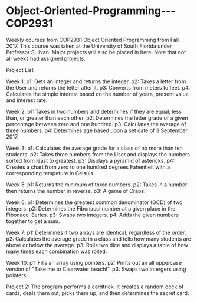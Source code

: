 # Object-Oriented-Programming---COP2931
Weekly courses from COP2931 Object Oriented Programming from Fall 2017.
This course was taken at the University of South Florida under Professor Sulivan.
Major projects will also be placed in here. Note that not all weeks had assigned projects.

Project List

Week 1:
  p1: Gets an integer and returns the integer. 
  p2: Takes a letter from the User and returns the letter after it. 
  p3: Converts from meters to feet. 
  p4: Calculates the simple interest based on the number of years, present value and interest rate.

Week 2:
  p1: Takes in two numbers and determines if they are equal, less than, or greater than each other.
  p2: Determines the letter grade of a given percentage between zero and one hundred. 
  p3: Calculates the average of three numbers. 
  p4: Determines age based upon a set date of 3 September 2017. 
  
Week 3: 
  p1: Calculates the average grade for a class of no more than ten students. 
  p2: Takes three numbers from the User and displays the numbers sorted from least to greatest. 
  p3: Displays a pyramid of astericks. 
  p4: Creates a chart from zero to one hundred degrees Fahenheit with a corresponding tempeture in Celsuis. 
  
Week 5:
  p1: Returns the minimum of three numbers.
  p2: Takes in a number then returns the number in reverse.
  p3: A game of Craps.
  
Week 6:
  p1: Determines the greatest common denominator (GCD) of two integers. 
  p2: Determines the Fibonacci number at a given place in the Fibonacci Series. 
  p3: Swaps two integers.
  p4: Adds the given numbers together to get a sum. 
  
Week 7:
	p1: Determines if two arrays are identical, regardless of the order.
	p2: Calculates the average grade in a class and tells how many students are above or below the average.
	p3: Rolls two dice and displays a table of how many times each combination was rolled.
	
Week 10: 
	p1: Fills an array using pointers.
	p2: Prints out an all uppercase version of "Take me to Clearwater beach!".
	p3: Swaps two intergers using pointers.

Project 2: 
	The program performs a cardtrick. It creates a random deck of cards, deals
	them out, picks them up, and then determines the secret card. 